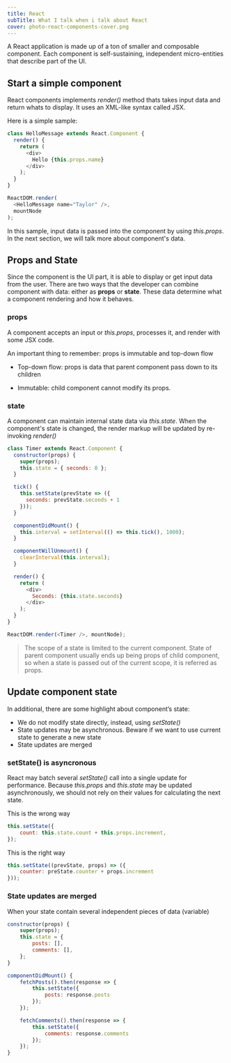 ```yaml
---
title: React
subTitle: What I talk when i talk about React
cover: photo-react-components-cover.png
---
```


A React application is made up of a ton of smaller and composable component.  Each component is self-sustaining, independent micro-entities that describe part of the UI.

## Start a simple component

React components implements *render()* method thats takes input data and return whats to display. It uses an XML-like syntax called JSX. 

Here is a simple sample:

```javascript
class HelloMessage extends React.Component {
  render() {
    return (
      <div>
        Hello {this.props.name}
      </div>
    );
  }
}

ReactDOM.render(
  <HelloMessage name="Taylor" />,
  mountNode
);
```

In this sample, input data is passed into the component by using *this.props*. In the next section, we will talk more about component's data.

## Props and State

Since the component is the UI part, it is able to display or get input data from the user.  There are two ways that the developer can combine component with data: either as **props** or **state**.  These data determine what a component rendering and how it behaves.

### props

A component accepts an input or *this.props*, processes it, and render with some JSX code.

An important thing to remember: props is immutable and top-down flow

- Top-down flow: props is data that parent component pass down to its children

- Immutable: child component cannot modify its props.

### state

A component can maintain internal state data via *this.state*. When the component's state is changed, the render markup will be updated by re-invoking *render()*

```js
class Timer extends React.Component {
  constructor(props) {
    super(props);
    this.state = { seconds: 0 };
  }

  tick() {
    this.setState(prevState => ({
      seconds: prevState.seconds + 1
    }));
  }

  componentDidMount() {
    this.interval = setInterval(() => this.tick(), 1000);
  }

  componentWillUnmount() {
    clearInterval(this.interval);
  }

  render() {
    return (
      <div>
        Seconds: {this.state.seconds}
      </div>
    );
  }
}

ReactDOM.render(<Timer />, mountNode);
```

> The scope of a state is limited to the current component. State of parent component usually ends up being props of child component, so when a state is passed out of the current scope, it is referred as props.

## Update component state

In additional, there are some highlight about component’s state:

- We do not modify state directly, instead, using *setState()*
- State updates may be asynchronous. Beware if we want to use current state to generate a new state
- State updates are merged

### setState() is asyncronous

React may batch several *setState()* call into a single update for performance. Because *this.props* and *this.state* may be updated asynchronously, we should not rely on their values for calculating the next state.

This is the wrong way

```js
this.setState({
	count: this.state.count + this.props.increment,
});
```

This is the right way

```js
this.setState((prevState, props) => ({
	counter: preState.counter + props.increment
}));
```

### State updates are merged

When your state contain several independent pieces of data (variable)

```js
constructor(props) {
	super(props);
	this.state = {
		posts: [],
		comments: [],
	};
}

componentDidMount() {
	fetchPosts().then(response => {
		this.setState({
			posts: response.posts
		});
	});

	fetchComments().then(response => {
		this.setState({
			comments: response.comments
		});
	});
}
```
